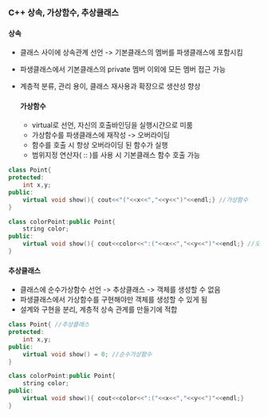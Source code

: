 ### C++ 상속, 가상함수, 추상클래스

#### 상속 

- 클래스 사이에 상속관계 선언 -> 기본클래스의 멤버를 파생클래스에 포함시킴

- 파생클래스에서 기본클래스의 private 멤버 이외에 모든 멤버 접근 가능 

- 계층적 분류, 관리 용이, 클래스 재사용과 확장으로 생산성 향상

  #### 가상함수

  - virtual로 선언, 자신의 호출바인딩을 실행시간으로 미룸
  - 가상함수를 파생클래스에 재작성 -> 오버라이딩
  - 함수를 호출 시 항상 오버라이딩 된 함수가 실행
  - 범위지정 연산자( :: )를 사용 시 기본클래스 함수 호출 가능

```c++
class Point{
protected:
    int x,y;
public:
    virtual void show(){ cout<<"("<<x<<","<<y<<")"<<endl;} //가상함수
}

class colorPoint:public Point{
    string color;
public:
	virtual void show(){ cout<<color<<":("<<x<<","<<y<<")"<<endl;} //오버라이딩
}
```

#### 추상클래스

- 클래스에 순수가상함수 선언 -> 추상클래스 -> 객체를 생성할 수 없음
- 파생클래스에서 가상함수를 구현해야만 객체를 생성할 수 있게 됨
- 설계와 구현을 분리, 계층적 상속 관계를 만들기에 적합

```c++
class Point{ //추상클래스
protected:
    int x,y;
public:
    virtual void show() = 0; //순수가상함수
}

class colorPoint:public Point{
    string color;
public:
	virtual void show(){ cout<<color<<":("<<x<<","<<y<<")"<<endl;} 
}
```

